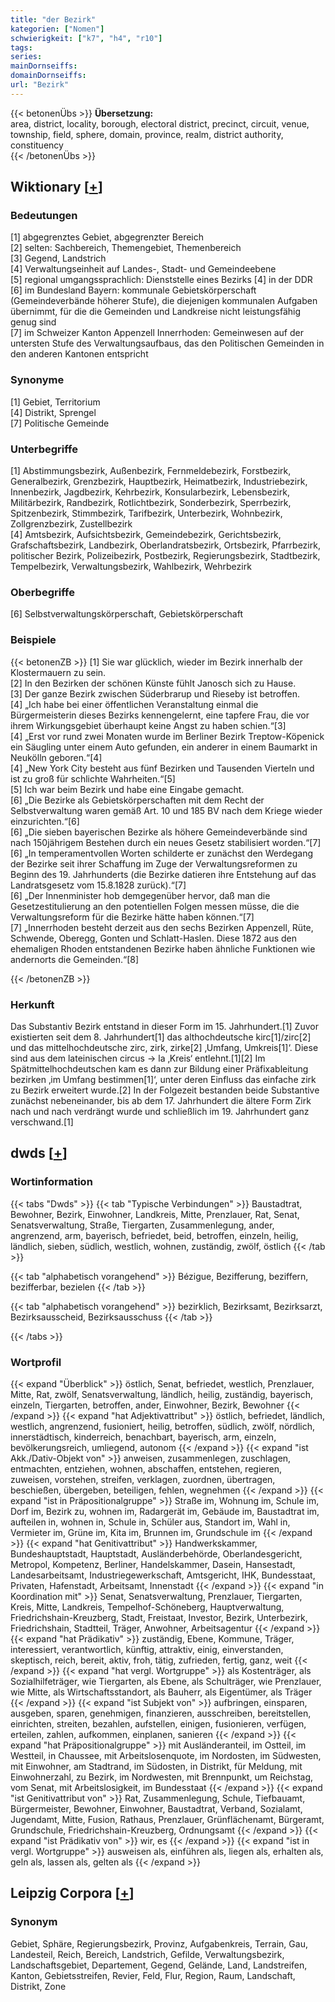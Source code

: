 ```yaml
---
title: "der Bezirk"
kategorien: ["Nomen"]
schwierigkeit: ["k7", "h4", "r10"]
tags:
series:
mainDornseiffs:
domainDornseiffs:
url: "Bezirk"
---
```


{{< betonenÜbs >}}
**Übersetzung:**  
area, district, locality, borough, electoral district, precinct, circuit, venue, township, field, sphere, domain, province, realm, district authority, constituency  
{{< /betonenÜbs >}}

## Wiktionary [[+](https://de.wiktionary.org/wiki/Bezirk)]

### Bedeutungen
[1] abgegrenztes Gebiet, abgegrenzter Bereich  
[2] selten: Sachbereich, Themengebiet, Themenbereich  
[3] Gegend, Landstrich  
[4] Verwaltungseinheit auf Landes-, Stadt- und Gemeindeebene  
[5] regional umgangssprachlich: Dienststelle eines Bezirks [4] in der DDR  
[6] im Bundesland Bayern: kommunale Gebietskörperschaft (Gemeindeverbände höherer Stufe), die diejenigen kommunalen Aufgaben übernimmt, für die die Gemeinden und Landkreise nicht leistungsfähig genug sind  
[7] im Schweizer Kanton Appenzell Innerrhoden: Gemeinwesen auf der untersten Stufe des Verwaltungsaufbaus, das den Politischen Gemeinden in den anderen Kantonen entspricht  

### Synonyme
[1] Gebiet, Territorium  
[4] Distrikt, Sprengel  
[7] Politische Gemeinde  

### Unterbegriffe
[1] Abstimmungsbezirk, Außenbezirk, Fernmeldebezirk, Forstbezirk, Generalbezirk, Grenzbezirk, Hauptbezirk, Heimatbezirk, Industriebezirk, Innenbezirk, Jagdbezirk, Kehrbezirk, Konsularbezirk, Lebensbezirk, Militärbezirk, Randbezirk, Rotlichtbezirk, Sonderbezirk, Sperrbezirk, Spitzenbezirk, Stimmbezirk, Tarifbezirk, Unterbezirk, Wohnbezirk, Zollgrenzbezirk, Zustellbezirk  
[4] Amtsbezirk, Aufsichtsbezirk, Gemeindebezirk, Gerichtsbezirk, Grafschaftsbezirk, Landbezirk, Oberlandratsbezirk, Ortsbezirk, Pfarrbezirk, politischer Bezirk, Polizeibezirk, Postbezirk, Regierungsbezirk, Stadtbezirk, Tempelbezirk, Verwaltungsbezirk, Wahlbezirk, Wehrbezirk  

### Oberbegriffe
[6] Selbstverwaltungskörperschaft, Gebietskörperschaft  

### Beispiele
{{< betonenZB >}}
[1] Sie war glücklich, wieder im Bezirk innerhalb der Klostermauern zu sein.  
[2] In den Bezirken der schönen Künste fühlt Janosch sich zu Hause.  
[3] Der ganze Bezirk zwischen Süderbrarup und Rieseby ist betroffen.  
[4] „Ich habe bei einer öffentlichen Veranstaltung einmal die Bürgermeisterin dieses Bezirks kennengelernt, eine tapfere Frau, die vor ihrem Wirkungsgebiet überhaupt keine Angst zu haben schien.“[3]  
[4] „Erst vor rund zwei Monaten wurde im Berliner Bezirk Treptow-Köpenick ein Säugling unter einem Auto gefunden, ein anderer in einem Baumarkt in Neukölln geboren.“[4]  
[4] „New York City besteht aus fünf Bezirken und Tausenden Vierteln und ist zu groß für schlichte Wahrheiten.“[5]  
[5] Ich war beim Bezirk und habe eine Eingabe gemacht.  
[6] „Die Bezirke als Gebietskörperschaften mit dem Recht der Selbstverwaltung waren gemäß Art. 10 und 185 BV nach dem Kriege wieder einzurichten.“[6]  
[6] „Die sieben bayerischen Bezirke als höhere Gemeindeverbände sind nach 150jährigem Bestehen durch ein neues Gesetz stabilisiert worden.“[7]  
[6] „In temperamentvollen Worten schilderte er zunächst den Werdegang der Bezirke seit ihrer Schaffung im Zuge der Verwaltungsreformen zu Beginn des 19. Jahrhunderts (die Bezirke datieren ihre Entstehung auf das Landratsgesetz vom 15.8.1828 zurück).“[7]  
[6] „Der Innenminister hob demgegenüber hervor, daß man die Gesetzestitulierung an den potentiellen Folgen messen müsse, die die Verwaltungsreform für die Bezirke hätte haben können.“[7]  
[7] „Innerrhoden besteht derzeit aus den sechs Bezirken Appenzell, Rüte, Schwende, Oberegg, Gonten und Schlatt-Haslen. Diese 1872 aus den ehemaligen Rhoden entstandenen Bezirke haben ähnliche Funktionen wie andernorts die Gemeinden.“[8]  

{{< /betonenZB >}}
### Herkunft
Das Substantiv Bezirk entstand in dieser Form im 15. Jahrhundert.[1] Zuvor existierten seit dem 8. Jahrhundert[1] das althochdeutsche kirc[1]/zirc[2] und das mittelhochdeutsche zirc, zirk, zirke[2] ‚Umfang, Umkreis[1]‘. Diese sind aus dem lateinischen circus → la ‚Kreis‘ entlehnt.[1][2] Im Spätmittelhochdeutschen kam es dann zur Bildung einer Präfixableitung bezirken ‚im Umfang bestimmen[1]‘, unter deren Einfluss das einfache zirk zu Bezirk erweitert wurde.[2] In der Folgezeit bestanden beide Substantive zunächst nebeneinander, bis ab dem 17. Jahrhundert die ältere Form Zirk nach und nach verdrängt wurde und schließlich im 19. Jahrhundert ganz verschwand.[1]  



## dwds [[+](https://www.dwds.de/wb/Bezirk)]

### Wortinformation
{{< tabs "Dwds" >}}
{{< tab "Typische Verbindungen" >}}
Baustadtrat, Bewohner, Bezirk, Einwohner, Landkreis, Mitte, Prenzlauer, Rat, Senat, Senatsverwaltung, Straße, Tiergarten, Zusammenlegung, ander, angrenzend, arm, bayerisch, befriedet, beid, betroffen, einzeln, heilig, ländlich, sieben, südlich, westlich, wohnen, zuständig, zwölf, östlich
{{< /tab >}}

{{< tab "alphabetisch vorangehend" >}}
Bézigue, Bezifferung, beziffern, bezifferbar, bezielen
{{< /tab >}}

{{< tab "alphabetisch vorangehend" >}}
bezirklich, Bezirksamt, Bezirksarzt, Bezirksausscheid, Bezirksausschuss
{{< /tab >}}

{{< /tabs >}}

### Wortprofil
{{< expand "Überblick" >}} östlich, Senat, befriedet, westlich, Prenzlauer, Mitte, Rat, zwölf, Senatsverwaltung, ländlich, heilig, zuständig, bayerisch, einzeln, Tiergarten, betroffen, ander, Einwohner, Bezirk, Bewohner {{< /expand >}}
{{< expand "hat Adjektivattribut" >}} östlich, befriedet, ländlich, westlich, angrenzend, fusioniert, heilig, betroffen, südlich, zwölf, nördlich, innerstädtisch, kinderreich, benachbart, bayerisch, arm, einzeln, bevölkerungsreich, umliegend, autonom {{< /expand >}}
{{< expand "ist Akk./Dativ-Objekt von" >}} anweisen, zusammenlegen, zuschlagen, entmachten, entziehen, wohnen, abschaffen, entstehen, regieren, zuweisen, vorstehen, streifen, verklagen, zuordnen, übertragen, beschießen, übergeben, beteiligen, fehlen, wegnehmen {{< /expand >}}
{{< expand "ist in Präpositionalgruppe" >}} Straße im, Wohnung im, Schule im, Dorf im, Bezirk zu, wohnen im, Radargerät im, Gebäude im, Baustadtrat im, aufteilen in, wohnen in, Schule in, Schüler aus, Standort im, Wahl in, Vermieter im, Grüne im, Kita im, Brunnen im, Grundschule im {{< /expand >}}
{{< expand "hat Genitivattribut" >}} Handwerkskammer, Bundeshauptstadt, Hauptstadt, Ausländerbehörde, Oberlandesgericht, Metropol, Kompetenz, Berliner, Handelskammer, Dasein, Hansestadt, Landesarbeitsamt, Industriegewerkschaft, Amtsgericht, IHK, Bundesstaat, Privaten, Hafenstadt, Arbeitsamt, Innenstadt {{< /expand >}}
{{< expand "in Koordination mit" >}} Senat, Senatsverwaltung, Prenzlauer, Tiergarten, Kreis, Mitte, Landkreis, Tempelhof-Schöneberg, Hauptverwaltung, Friedrichshain-Kreuzberg, Stadt, Freistaat, Investor, Bezirk, Unterbezirk, Friedrichshain, Stadtteil, Träger, Anwohner, Arbeitsagentur {{< /expand >}}
{{< expand "hat Prädikativ" >}} zuständig, Ebene, Kommune, Träger, interessiert, verantwortlich, künftig, attraktiv, einig, einverstanden, skeptisch, reich, bereit, aktiv, froh, tätig, zufrieden, fertig, ganz, weit {{< /expand >}}
{{< expand "hat vergl. Wortgruppe" >}} als Kostenträger, als Sozialhilfeträger, wie Tiergarten, als Ebene, als Schulträger, wie Prenzlauer, wie Mitte, als Wirtschaftsstandort, als Bauherr, als Eigentümer, als Träger {{< /expand >}}
{{< expand "ist Subjekt von" >}} aufbringen, einsparen, ausgeben, sparen, genehmigen, finanzieren, ausschreiben, bereitstellen, einrichten, streiten, bezahlen, aufstellen, einigen, fusionieren, verfügen, erteilen, zahlen, aufkommen, einplanen, sanieren {{< /expand >}}
{{< expand "hat Präpositionalgruppe" >}} mit Ausländeranteil, im Ostteil, im Westteil, in Chaussee, mit Arbeitslosenquote, im Nordosten, im Südwesten, mit Einwohner, am Stadtrand, im Südosten, in Distrikt, für Meldung, mit Einwohnerzahl, zu Bezirk, im Nordwesten, mit Brennpunkt, um Reichstag, vom Senat, mit Arbeitslosigkeit, im Bundesstaat {{< /expand >}}
{{< expand "ist Genitivattribut von" >}} Rat, Zusammenlegung, Schule, Tiefbauamt, Bürgermeister, Bewohner, Einwohner, Baustadtrat, Verband, Sozialamt, Jugendamt, Mitte, Fusion, Rathaus, Prenzlauer, Grünflächenamt, Bürgeramt, Grundschule, Friedrichshain-Kreuzberg, Ordnungsamt {{< /expand >}}
{{< expand "ist Prädikativ von" >}} wir, es {{< /expand >}}
{{< expand "ist in vergl. Wortgruppe" >}} ausweisen als, einführen als, liegen als, erhalten als, geln als, lassen als, gelten als {{< /expand >}}

## Leipzig Corpora [[+](https://corpora.uni-leipzig.de/en/res?word=Bezirk&corpusId=deu_newscrawl-public_2018)]


### Synonym
Gebiet, Sphäre, Regierungsbezirk, Provinz, Aufgabenkreis, Terrain, Gau, Landesteil, Reich, Bereich, Landstrich, Gefilde, Verwaltungsbezirk, Landschaftsgebiet, Departement, Gegend, Gelände, Land, Landstreifen, Kanton, Gebietsstreifen, Revier, Feld, Flur, Region, Raum, Landschaft, Distrikt, Zone

